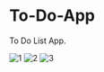 # To-Do-App
To Do List App.


![1](https://user-images.githubusercontent.com/62913154/120215330-e2428e80-c235-11eb-8c91-99063103da7d.jpg)
![2](https://user-images.githubusercontent.com/62913154/120215335-e373bb80-c235-11eb-8bf9-21b4145f875a.jpg)
![3](https://user-images.githubusercontent.com/62913154/120215339-e4a4e880-c235-11eb-8e25-8cd69807fc9f.jpg)
